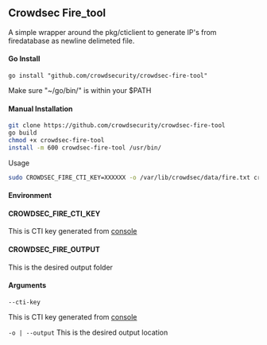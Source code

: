## Crowdsec Fire_tool

A simple wrapper around the pkg/cticlient to generate IP's from firedatabase as newline delimeted file.

#### Go Install
```
go install "github.com/crowdsecurity/crowdsec-fire-tool"
```
Make sure "~/go/bin/" is within your $PATH

#### Manual Installation
```bash
git clone https://github.com/crowdsecurity/crowdsec-fire-tool
go build
chmod +x crowdsec-fire-tool
install -m 600 crowdsec-fire-tool /usr/bin/ 
```

Usage

```bash
sudo CROWDSEC_FIRE_CTI_KEY=XXXXXX -o /var/lib/crowdsec/data/fire.txt crowdsec-fire-tool
```

#### Environment

#### CROWDSEC_FIRE_CTI_KEY

This is CTI key generated from [console](https://app.crowdsec.net/cti)

#### CROWDSEC_FIRE_OUTPUT

This is the desired output folder

#### Arguments

`--cti-key`

This is CTI key generated from [console](https://app.crowdsec.net/cti)

`-o | --output`
This is the desired output location
